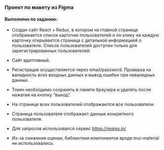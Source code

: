 ### Проект по макету из Figma

#### Выполнено по заданию:

- Создан сайт React + Redux, в котором на главной странице отображается список карточек пользователей и по клику на каждую карточку открывается страница с детальной информацией о пользователе. Список пользователей доступен только для зарегистрированных пользователей. 

- Сайт адаптивный. 

- Регистрация осуществляется через email/password. Проверка на валидность всех входных данных и вывод ошибки при невалидных данных.

- Токен необходимо сохранять в памяти браузера и удалять после нажатия на кнопку “выход”.

- На странице всех пользователей отображаются все пользователи. 

- Страница пользователя отображает данные конкретного пользователя.

- Для запросов использовался сервис https://reqres.in/ 

- Из-за снижения оценки, библиотеки компонентов вроде mui-material не использовались.
